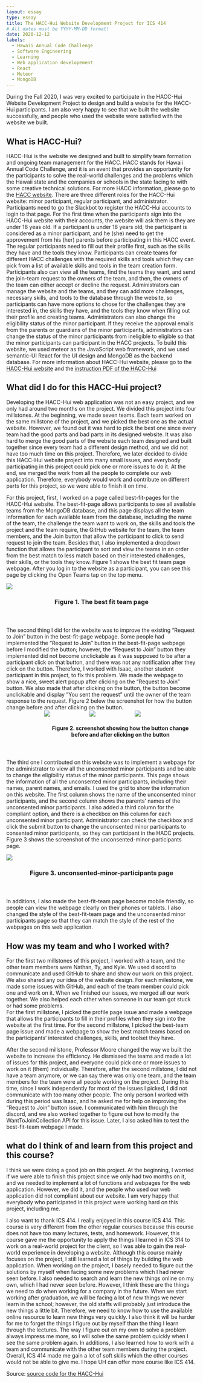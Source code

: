 ```yaml
---
layout: essay
type: essay
title: The HACC-Hui Website Development Project for ICS 414
# All dates must be YYYY-MM-DD format!
date: 2020-12-12
labels: 
  - Hawaii Annual Code Challenge
  - Software Engineering
  - Learning
  - Web application developement
  - React
  - Meteor
  - MongoDB
---
```

During the Fall 2020, I was very excited to participate in the HACC-Hui Website Development Project to design and build a website for the HACC-Hui participants.  I am also very happy to see that we built the website successfully, and people who used the website were satisfied with the website we built.  

## What is HACC-Hui?

HACC-Hui is the website we designed and built to simplify team formation and ongoing team management for the HACC.  HACC stands for Hawaii Annual Code Challenge, and it is an event that provides an opportunity for the participants to solve the real-world challenges and the problems which the Hawaii state and the companies or schools in the state facing to with some creative technical solutions.  For more HACC information, please go to the <a href="https://hacc.hawaii.gov/">HACC website</a>.  There are three different roles for the HACC-Hui website: minor participant, regular participant, and administrator.  Participants need to go the Slackbot to register the HACC-Hui accounts to login to that page.  For the first time when the participants sign into the HACC-Hui website with their accounts, the website will ask them is they are under 18 yeas old.  If a participant is under 18 years old, the participant is considered as a minor participant, and he (she) need to get the approvement from his (her) parents before participating in this HACC event.   The regular participants need to fill out their profile first, such as the skills they have and the tools they know.  Participants can create teams for different HACC challenges with the required skills and tools which they can pick from a list of available skills and tools in the team creation form.  Participants also can view all the teams, find the teams they want, and send the join-team request to the owners of the team, and then, the owners of the team can either accept or decline the request.   Administrators can manage the website and the teams, and they can add more challenges, necessary skills, and tools to the database through the website, so participants can have more options to chose for the challenges they are interested in, the skills they have, and the tools they know when filling out their profile and creating teams.  Administrators can also change the eligibility status of the minor participant.  If they receive the approval emails from the parents or guardians of the minor participants, administrators can change the status of the minor participants from ineligible to eligible so that the minor participants can participant in the HACC projects.  To build this website, we used meteor as the JavaScript web framework, and we used semantic-UI React for the UI design and MongoDB as the backend database.
For more information about HACC-Hui website, please go to the <a href="https://hacchui.ics.hawaii.edu/#/">HACC-Hui website</a> and the <a href="https://hacc.hawaii.gov/wp-content/uploads/2020/10/HACC-Hui.pdf">instruction PDF of the HACC-Hui</a>

## What did I do for this HACC-Hui project?

Developing the HACC-Hui web application was not an easy project, and we only had around two months on the project.  We divided this project into four millstones.  At the beginning, we made seven teams.  Each team worked on the same millstone of the project, and we picked the best one as the actual website.  However, we found out it was hard to pick the best one since every team had the good parts and bad parts in its designed website.  It was also hard to merge the good parts of the website each team designed and built together since every team had a different design method, and we did not have too much time on this project.  Therefore, we later decided to divide this HACC-Hui website project into many small issues, and everybody participating in this project could pick one or more issues to do it.  At the end, we merged the work from all the people to complete our web application.  Therefore, everybody would work and contribute on different parts for this project, so we were able to finish it on time.

For this project, first, I worked on a page called best-fit-pages for the HACC-Hui website.  The best-fit-page allows participants to see all available teams from the MongoDB database, and this page displays all the team information for each available team from the database, including the name of the team, the challenge the team want to work on, the skills and tools the project and the team require, the GitHub website for the team, the team members, and the Join button that allow the participant to click to send request to join the team.  Besides that, I also implemented a dropdown function that allows the participant to sort and view the teams in an order from the best match to less match based on their interested challenges, their skills, or the tools they know.  Figure 1 shows the best fit team page webpage.  After you log in to the website as a participant, you can see this page by clicking the Open Teams tap on the top menu. 

<div class="ui large rounded images">
  
 <img class="ui large center image" src="../images/best-fit-pageweb.PNG">
 <header><h3>Figure 1. The best fit team page</h3></header>
</div>
The second thing I did for the website was to improve the existing “Request to Join” button in the best-fit-page webpage.   Some people had implemented the “Request to Join” button in the best-fit-page webpage before I modified the button; however, the “Request to Join” button they implemented did not become unclickable as it was supposed to be after a participant click on that button, and there was not any notification after they click on the button.  Therefore, I worked with Isaac, another student participant in this project, to fix this problem.  We made the webpage to show a nice, sweet alert popup after clicking on the “Request to Join” button.  We also made that after clicking on the button, the button become unclickable and display “You sent the request” until the owner of the team response to the request.  Figure 2 belew the screenshot for how the button change before and after clicking on the button.

<div  class="ui large rounded images">
  
 <img style="margin-left:100px;" class="ui large center image" src="../images/beforejoining.PNG">
 <img style="margin-left:100px;" class="ui large center image" src="../images/Joining.PNG">
  <img style="margin-left:100px;" class="ui large center image" src="../images/Joined.PNG">
 <header><h4 style="margin-left:100px;">Figure 2. screenshot showing how the button change before and after clicking on the button</h4></header>
</div>

The third one I contributed on this website was to implement a webpage for the administrator to view all the unconsented minor participants and be able to change the eligibility status of the minor participants.  This page shows the information of all the unconsented minor participants, including their names, parent names, and emails.  I used the grid to show the information on this website.  The first column shows the name of the unconsented minor participants, and the second column shows the parents’ names of the unconsented minor participants.  I also added a third column for the compliant option, and there is a checkbox on this column for each unconsented minor participant.  Administrator can check the checkbox and click the submit button to change the unconsented minor participants to consented minor participants, so they can participant in the HACC projects.  Figure 3 shows the screenshot of the unconsented-minor-participants page. 

<div class="ui large rounded images">
  
 <img class="ui large center image" src="../images/UpdateMinorp.PNG">
 
 <header><h3>Figure 3. unconsented-minor-participants page</h3></header>
</div>

In additions, I also made the best-fit-team page become mobile friendly, so people can view the webpage clearly on their phones or tablets.  I also changed the style of the best-fit-team page and the unconsented minor participants page so that they can match the style of the rest of the webpages on this web application.  

## How was my team and who I worked with?

For the first two millstones of this project, I worked with a team, and the other team members were Nathan, Ty, and Kyle.  We used discord to communicate and used GitHub to share and show our work on this project.  We also shared any our idea of the website design.  For each milestone, we made some issues with GitHub, and each of the team member could pick one and work on it.  When we finished our issues, we merged all our work together.  We also helped each other when someone in our team got stuck or had some problems.  
For the first millstone, I picked the profile page issue and made a webpage that allows the participants to fill in their profiles when they sign into the website at the first time.  For the second millstone, I picked the best-team page issue and made a webpage to show the best match teams based on the participants’ interested challenges, skills, and toolset they have.  
  
After the second millstone, Professor Moore changed the way we built the website to increase the efficiency.  He dismissed the teams and made a lot of issues for this project, and everyone could pick one or more issues to work on it (them) individually.  Therefore, after the second millstone, I did not have a team anymore, or we can say there was only one team, and the team members for the team were all people working on the project.  During this time, since I work independently for most of the issues I picked, I did not communicate with too many other people.  The only person I worked with during this period was Isaac, and he asked me for help on improving the “Request to Join” button issue.  I communicated with him through the discord, and we also worked together to figure out how to modify the WantToJoinCollection API for this issue.  Later, I also asked him to test the best-fit-team webpage I made.

## what do I think of and learn from this project and this course?

I think we were doing a good job on this project.  At the beginning, I worried if we were able to finish this project since we only had two months on it, and we needed to implement a lot of functions and webpages for the web application.  However, we did it, and the people who used our web application did not compliant about our website.  I am very happy that everybody who participated in this project were working hard on this project, including me.  

I also want to thank ICS 414.  I really enjoyed in this course ICS 414. This course is very different from the other regular courses because this course does not have too many lectures, tests, and homework.  However, this course gave me the opportunity to apply the things I learned in ICS 314 to work on a real-world project for the client, so I was able to gain the real-world experience in developing a website.  Although this course mainly focuses on the project, I still learned a lot of things by building the web application.  When working on the project, I basely needed to figure out the solutions by myself when facing some new problems which I had never seen before.  I also needed to search and learn the new things online on my own, which I had never seen before.  However, I think these are the things we need to do when working for a company in the future.  When we start working after graduation, we will be facing a lot of new things we never learn in the school; however, the old staffs will probably just introduce the new things a little bit.  Therefore, we need to know how to use the available online resource to learn new things very quickly.  I also think it will be harder for me to forget the things I figure out by myself than the thing I learn through the lectures.  The way I figure out on my own to solve a problem always impress me more, so I will solve the same problem quickly when I see the same problem again.  In additions, I also learned how to work with a team and communicate with the other team members during the project.  Overall, ICS 414 made me gain a lot of soft skills which the other courses would not be able to give me.  I hope UH can offer more course like ICS 414.  

Source: <a href="https://github.com/HACC-Hui/HACC-Hui"><i class="large github icon "></i>source code for the HACC-Hui</a>

